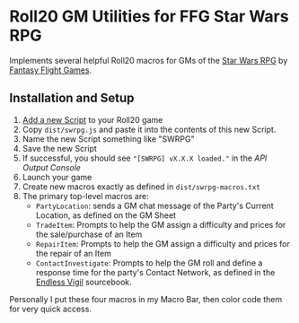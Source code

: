 # Roll20 GM Utilities for FFG Star Wars RPG

Implements several helpful Roll20 macros for GMs of the
[Star Wars RPG](https://www.fantasyflightgames.com/en/products/#/universe/star-wars) by
[Fantasy Flight Games](https://www.fantasyflightgames.com/).

## Installation and Setup

1. [Add a new Script](https://wiki.roll20.net/API:Use_Guide) to your Roll20 game
1. Copy `dist/swrpg.js` and paste it into the contents of this new Script.
1. Name the new Script something like "SWRPG"
1. Save the new Script
1. If successful, you should see `"[SWRPG] vX.X.X loaded."` in the *API Output Console*
1. Launch your game
1. Create new macros exactly as defined in `dist/swrpg-macros.txt`
1. The primary top-level macros are:
    * `PartyLocation`: sends a GM chat message of the Party's Current Location, as defined on the GM Sheet
    * `TradeItem`: Prompts to help the GM assign a difficulty and prices for the sale/purchase of an Item
    * `RepairItem`: Prompts to help the GM assign a difficulty and prices for the repair of an Item  
    * `ContactInvestigate`: Prompts to help the GM roll and define a response time for the party's Contact Network, as
        defined in the [Endless Vigil](https://www.fantasyflightgames.com/en/products/star-wars-force-and-destiny/products/endless-vigil/)
        sourcebook.
        
Personally I put these four macros in my Macro Bar, then color code them for very quick access.

